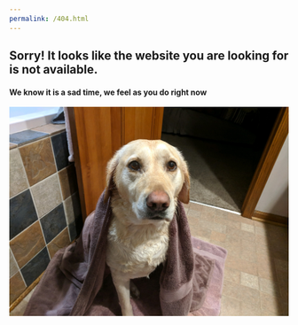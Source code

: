 ```yaml
---
permalink: /404.html
---
```

<h2> Sorry! It looks like the website you are looking for is not available. </h2>

<h4> We know it is a sad time, we feel as you do right now </h4>

<img src="figs/Sadie_Bath.jpg" alt="Sadie fresh out of a bath">

